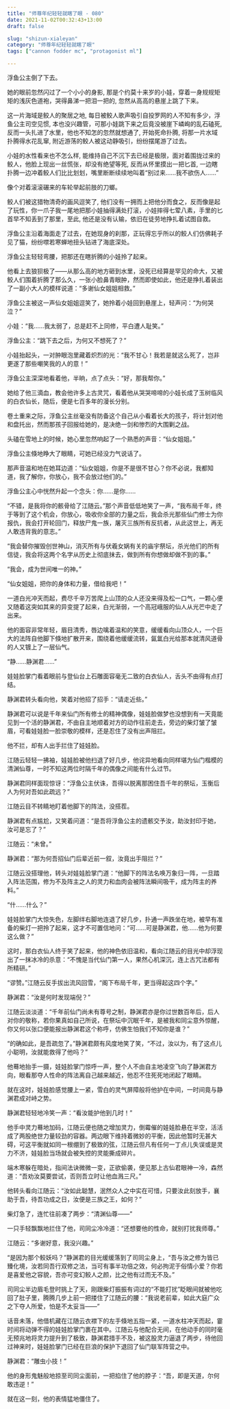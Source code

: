 ```yaml
---
title: "师尊年纪轻轻就瞎了眼 - 080"
date: 2021-11-02T00:32:43+13:00
draft: false

slug: "shizun-xialeyan"
category: "师尊年纪轻轻就瞎了眼"
tags: ["cannon fodder mc", "protagonist ml"]

---
```


浮鱼公主倒了下去。

她的眼前忽然闪过了一个小小的身影, 那是个约莫十来岁的小娃，穿着一身规规矩矩的浅灰色道袍，哭得鼻涕一把泪一把的, 忽然从高高的悬崖上跳了下来。

这一片海域是鲛人的聚居之地, 每日被鲛人歌声吸引自投罗网的人不知有多少，浮鱼公主司空见惯, 本也没兴趣管，可那小娃跳下来之后竟没被崖下嶙峋的乱石磕死, 反而一头扎进了水里，他也不知怎的忽然就想通了, 开始死命扑腾, 将那一片水域扑腾得水花乱窜, 附近游荡的鲛人被这动静吸引，纷纷摆尾游了过去。

小娃的水性看来也不怎么样, 能维持自己不沉下去已经是极限，面对着围拢过来的鲛人，他脸上现出一丝慌张，却没有绝望等死, 反而从怀里摸出一把匕首, 一边瞎扑腾一边冲着鲛人们比比划划，嘴里断断续续地叫着“别过来……我不欲伤人……”

像个对着滚滚碾来的车轮举起前肢的刀螂。

鲛人们被这猎物清奇的画风逗笑了, 他们没有一拥而上把他分而食之，反而像是起了玩性，你一爪子我一尾地把那小娃抽得满处打滚，小娃摔得七荤八素，手里的匕首早不知丢到了那里，至此, 他还是没有认输，依旧在徒劳地挣扎着试图自救。

浮鱼公主沿着海面走了过去，在她现身的刹那，正玩得忘乎所以的鲛人们仿佛耗子见了猫，纷纷噤若寒蝉地扭头钻进了海底深处。

浮鱼公主轻轻弯腰，把那还在瞎折腾的小娃拎了起来。

他看上去狼狈极了——从那么高的地方砸到水里，没死已经算是罕见的命大，又被鲛人们围着折腾了那么久，一张小脸鼻青眼肿，然而即使如此，他还是挣扎着装出了一副小大人的模样说道：“多谢仙女姐姐相救。”

浮鱼公主被这一声仙女姐姐逗笑了，她拎着小娃回到悬崖上，轻声问：“为何哭泣？”

小娃：“我……我太弱了，总是赶不上同修，平白遭人耻笑。”

浮鱼公主：“跳下去之后，为何又不想死了？”

小娃抬起头，一对肿眼泡里藏着炽烈的光：“我不甘心！我若是就这么死了，岂非更遂了那些嘲笑我的人的意！”

浮鱼公主深深地看着他，半晌，点了点头：“好，那我帮你。”

她给了他三滴血，教会他许多上古灵咒，看着他从哭哭啼啼的小娃长成了玉树临风的白衣仙长，随后，便是七百多年的漫长分别。

卷土重来之际，浮鱼公主丝毫没有防备这个自己从小看着长大的孩子，将计划对他和盘托出，然而那孩子回报给她的，是决绝一剑和惨烈的大围剿之战。

头磕在雪地上的时候，她心里忽然响起了一个熟悉的声音：“仙女姐姐。”

浮鱼公主倏地睁大了眼睛，可她已经没力气说话了。

那声音温和地在她耳边道：“仙女姐姐，你是不是很不甘心？你不必说，我都知道，我了解你，你放心，我不会放过他们的。”

浮鱼公主心中恍然升起一个念头：你……是你……

“不错，是我将你的骸骨给了江随云。”那个声音低低地笑了一声，“我布局千年，终于等到了这个机会，你放心，吸收你全部的力量之后，我会杀光那些仙门修士为你报仇，我会打开轮回门，释放尸鬼一族，屠灭三族所有反抗者，从此这世上，再无人敢违背我的意志。”

“我会替你摧毁创世神山，消灭所有与伏羲女娲有关的庙宇祭坛，杀光他们的所有信徒，我会将这两个名字从历史上彻底抹去，做到所有你想做却做不到的事。”

“我会，成为世间唯一的神。”

“仙女姐姐，把你的身体和力量，借给我吧！”

一道白光冲天而起，费尽千辛万苦爬上山顶的众人还没来得及松一口气，一颗心便又随着这突如其来的异变提了起来，白光渐弱，一个高冠峨服的仙人从光芒中走了出来。

他的面容非常年轻，眉目清秀，唇边噙着温和的笑意，缓缓看向山顶众人，一个巨大的法阵自他脚下倏地扩散开来，围绕着他缓缓流转，氤氲白光给那本就清风道骨的人又镀上了一层仙气。

“静……静渊君……”

娃娃脸掌门看着眼前与登仙台上石雕面容毫无二致的白衣仙人，舌头不由得有点打结。

静渊君转头看向他，笑着对他招了招手：“请走近些。”

静渊君可以说是千年来仙门所有修士的精神偶像，娃娃脸做梦也没想到有一天竟能见到一个活的静渊君，不由自主地顺着对方的动作往前走去，旁边的柴灯皱了皱眉，可看娃娃脸一脸崇敬的模样，还是忍住了没有出声阻拦。

他不拦，却有人出手拦住了娃娃脸。

江随云轻轻一拂袖，娃娃脸被他扫退了好几步，他诧异地看向同样堪为仙门楷模的清渊仙尊，一时不知这两位时隔千年的偶像之间能有什么过节。

静渊君同样面现惊讶：“浮鱼公主伏诛，吾得以脱离那困住吾千年的祭坛，玉衡后人为何对吾如此疏远？”

江随云目不转睛地盯着他脚下的阵法，没搭茬。

静渊君有点尴尬，又笑着问道：“是吾将浮鱼公主的遗骸交予汝，助汝封印于她，汝可是忘了？”

江随云：“未曾。”

静渊君：“那为何吾招仙门后辈近前一叙，汝竟出手阻拦？”

江随云没搭理他，转头对娃娃脸掌门道：“他脚下的阵法名唤万象归一阵，一旦踏入阵法范围，修为不及阵主之人的灵力和血肉会被阵法瞬间吸干，成为阵主的养料。”

“什……什么？”

娃娃脸掌门大惊失色，左脚绊右脚地连退了好几步，扑通一声跌坐在地，被早有准备的柴灯一把拎了起来，这才不可置信地问：“可……可是静渊君，他……他为何要这么做？”

这时，那白衣仙人终于笑了起来，他的神色依旧温和，看向江随云的目光中却浮现出了一抹冰冷的杀意：“不愧是当代仙门第一人，果然心机深沉，连上古咒法都有所精研。”

“谬赞。”江随云反手拔出流风回雪，“阁下布局千年，更当得起这四个字。”

静渊君：“汝是何时发现端倪？”

江随云淡淡道：“千年前仙门尚未有尊号之制，静渊君亦是你过世数百年后，后人对你的敬称，若你果真如自己所说，在祭坛中沉眠千年，是被我和同尘意外惊醒，你又何以张口便能报出静渊君这个称呼，仿佛生怕我们不知你是谁？”

“的确如此，是吾疏忽了。”静渊君颇有风度地笑了笑，“不过，汝以为，有了这点儿小聪明，汝就能救得了他吗？”

他蓦地抬手一摄，娃娃脸掌门惊呼一声，整个人不由自主地凌空飞向了静渊君方向，眼看那夺人性命的阵法离自己越来越近，他忍不住死死地闭起了眼睛。

就在这时，娃娃脸感觉腰上一紧，雪白的灵气屏障般将他护在中间，一时间竟与静渊君成对峙之势。

静渊君轻轻地冷笑一声：“看汝能护他到几时！”

他手中灵力蓦地加码，江随云便也随之增加灵力，倒霉催的娃娃脸悬在半空，活活成了两股绝世力量较劲的容器。两边眼下维持着微妙的平衡，因此他暂时无甚大碍，可这平衡就如同一根绷到了极致的弦，江随云但凡有任何一丁点儿失误或是灵力不济，娃娃脸当场就会被失控的灵能撕成碎片。

端木寒躲在暗处，指间法诀微微一变，正欲偷袭，便见那上古仙君眼神一冷，森然道：“吾劝汝莫要尝试，否则吾立时让他血溅三尺。”

他转头看向江随云：“汝如此聪慧，泯然众人之中实在可惜，只要汝此刻放手，襄助于吾，待吾功成之日，汝便是三族之王，如何？”

柴灯急了，连忙往前凑了两步：“清渊仙尊——”

一只手轻飘飘地拦住了他，司同尘冷冷道：“还想要他的性命，就别打扰我师尊。”

江随云：“多谢好意，我没兴趣。”

“是因为那个鲛妖吗？”静渊君的目光缓缓落到了司同尘身上，“吾与汝之修为皆已臻化境，汝若同吾行双修之法，当可有事半功倍之效，何必拘泥于俗情小爱？你若是喜爱他之容貌，吾亦可变幻鲛人之颜，比之他有过而无不及。”

司同尘半边眉毛登时挑上了天，刚跟柴灯振振有词过的“不能打扰”眨眼间就被他吃回了肚子里，腾腾几步上前一把搂住了江随云的腰：“我说老前辈，如此大庭广众之下夺人所爱，怕是不太妥当——”

话音未落，他借机藏在江随云衣襟下的左手倏地五指一紧，一道水柱冲天而起，霎时间将动弹不得的娃娃脸掌门裹在其中。江随云与他配合无间，在他动手的同时毫无预兆地将灵力提升到了极致，静渊君措手不及，被这股灵力逼退了两步，待他回过神来时，娃娃脸掌门已经在巨浪的保护下退回了仙门联军阵营之中。

静渊君：“雕虫小技！”

他的身形鬼魅般地掠至司同尘面前，一把掐住了他的脖子：“吾，即是天道，尔何敢违逆！”

就在这一刻，他的表情猛地僵住了。
